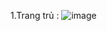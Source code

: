 1.Trang trủ :
![image](https://github.com/user-attachments/assets/aa708144-1645-4e33-ac21-1a03f60f9b7a)

